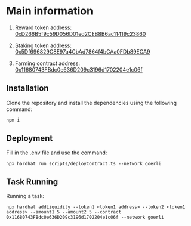 # Main information
1. Reward token address: [0xD266B5f9c59D056D01ed2CEB8B6ac11419c23860](https://goerli.etherscan.io/address/0xD266B5f9c59D056D01ed2CEB8B6ac11419c23860)

2. Staking token address: [0x5Df696829C8E97a4CbAd7864f4bCAa0FDb89ECA9](https://goerli.etherscan.io/address/0x5df696829c8e97a4cbad7864f4bcaa0fdb89eca9#code)


3. Farming contract address: [0x11680743FBdc0e636D209c3196d1702204e1c06f](https://goerli.etherscan.io/address/0xe46F4C4fa2A962Ea1DDd5c89C80Dd44e001A94d6#readContract)


## Installation
Clone the repository and install the dependencies using the following command:
```
npm i
```

## Deployment
Fill in the .env file and use the command:
```
npx hardhat run scripts/deployContract.ts --network goerli
```

## Task Running
Running a task: 
```
npx hardhat addLiquidity --token1 <token1 address> --token2 <token1 address> --amount1 5 --amount2 5 --contract 0x11680743FBdc0e636D209c3196d1702204e1c06f --network goerli
```